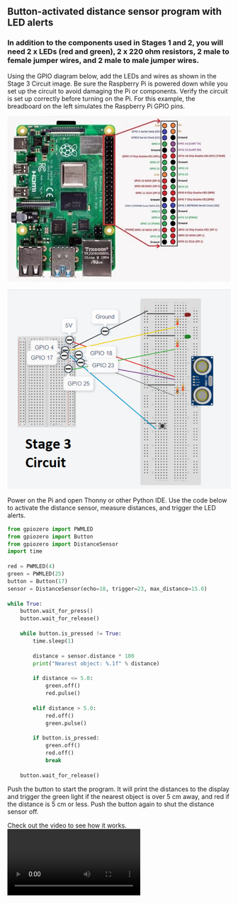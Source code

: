 ## Button-activated distance sensor program with LED alerts

### In addition to the components used in Stages 1 and 2, you will need 2 x LEDs (red and green), 2 x 220 ohm resistors, 2 male to female jumper wires, and 2 male to male jumper wires.

Using the GPIO diagram below, add the LEDs and wires as shown in the Stage 3 Circuit image. Be sure the Raspberry Pi is powered down while you set up the circuit to avoid damaging the Pi or components. Verify the circuit is set up correctly before turning on the Pi. For this example, the breadboard on the left simulates the Raspberry Pi GPIO pins.

![GPIO pins diagram](Images/GPIO_pins.png)

![Stage 3 Circuit](Images/Stage_3.png)

Power on the Pi and open Thonny or other Python IDE. Use the code below to activate the distance sensor, measure distances, and trigger the LED alerts.

```python
from gpiozero import PWMLED
from gpiozero import Button
from gpiozero import DistanceSensor
import time

red = PWMLED(4)
green = PWMLED(25)
button = Button(17)
sensor = DistanceSensor(echo=18, trigger=23, max_distance=15.0)

while True:
    button.wait_for_press()
    button.wait_for_release()

    while button.is_pressed != True:
        time.sleep(1)

        distance = sensor.distance * 100
        print("Nearest object: %.1f" % distance)
            
        if distance <= 5.0:
            green.off()
            red.pulse()
        
        elif distance > 5.0:
            red.off()
            green.pulse()
        
        if button.is_pressed:
            green.off()
            red.off()
            break

    button.wait_for_release()
```

Push the button to start the program. It will print the distances to the display and trigger the green light if the nearest object is over 5 cm away, and red if the distance is 5 cm or less. Push the button again to shut the distance sensor off.

Check out the video to see how it works.
![Stage_3 demo](Videos/Stage_3.mp4)
